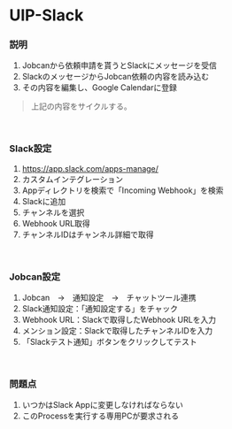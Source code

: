 UIP-Slack
===

### 説明
1. Jobcanから依頼申請を貰うとSlackにメッセージを受信
2. SlackのメッセージからJobcan依頼の内容を読み込む
3. その内容を編集し、Google Calendarに登録
>上記の内容をサイクルする。

<br>

### Slack設定
1. https://app.slack.com/apps-manage/
1. カスタムインテグレーション
1. Appディレクトリを検索で「Incoming Webhook」を検索
1. Slackに追加
1. チャンネルを選択
1. Webhook URL取得
1. チャンネルIDはチャンネル詳細で取得

<br>

### Jobcan設定
1. Jobcan　→　通知設定　→　チャットツール連携
1. Slack通知設定：「通知設定する」をチャック
1. Webhook URL：Slackで取得したWebhook URLを入力
1. メンション設定：Slackで取得したチャンネルIDを入力
1. 「Slackテスト通知」ボタンをクリックしてテスト

<br>

### 問題点
1. いつかはSlack Appに変更しなければならない
1. このProcessを実行する専用PCが要求される
